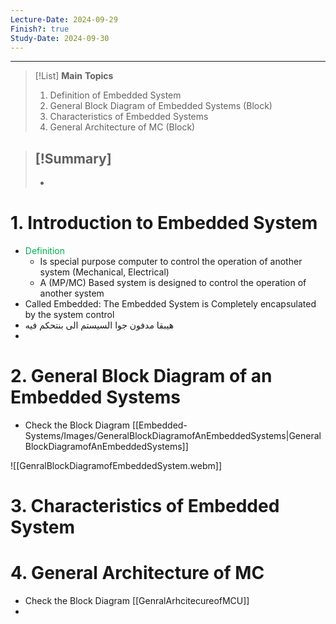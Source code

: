 ```yaml
---
Lecture-Date: 2024-09-29
Finish?: true
Study-Date: 2024-09-30
---
```

---
>[!List] **Main** **Topics** 
> 1. Definition of Embedded System 
> 2. General Block Diagram of Embedded Systems (Block)
> 3. Characteristics of Embedded Systems
> 4. General Architecture of MC (Block)

>[!Summary]
>-
>-


# 1. Introduction to Embedded System 

- <span style="color:rgb(0, 176, 80)">Definition</span>
	- Is special purpose computer to control the operation of another system (Mechanical, Electrical)
	- A (MP/MC) Based system is designed to control the operation of another system 
- Called Embedded: The Embedded System is Completely encapsulated by the system control 
- هيبقا مدفون جوا السيستم الى بنتحكم فيه 
- 
# 2. General Block Diagram of an Embedded Systems 

- Check the Block Diagram [[Embedded-Systems/Images/GeneralBlockDiagramofAnEmbeddedSystems|GeneralBlockDiagramofAnEmbeddedSystems]]

![[GenralBlockDiagramofEmbeddedSystem.webm]]


# 3. Characteristics of Embedded System



# 4. General Architecture of MC

- Check the Block Diagram [[GenralArhcitecureofMCU]]
- 